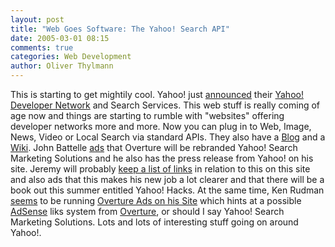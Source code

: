 ```yaml
---
layout: post
title: "Web Goes Software: The Yahoo! Search API"
date: 2005-03-01 08:15
comments: true
categories: Web Development
author: Oliver Thylmann
---
```



This is starting to get mightily cool. Yahoo! just [announced](http://www.ysearchblog.com/archives/000084.html) their [Yahoo! Developer Network](http://developer.yahoo.net/) and Search Services. This web stuff is really coming of age now and things are starting to rumble with &quot;websites&quot; offering developer networks more and more. Now you can plug in to Web, Image, News, Video or Local Search via standard APIs. They also have a [Blog](http://developer.yahoo.net/blog/) and a [Wiki](http://developer.yahoo.net/wiki/). John Battelle [ads](http://battellemedia.com/archives/001291.php) that Overture will be rebranded Yahoo! Search Marketing Solutions and he also has the press release from Yahoo! on his site. Jeremy will probably [keep a list of links](http://jeremy.zawodny.com/blog/archives/004299.html) in relation to this on this site and also ads that this makes his new job a lot clearer and that there will be a book out this summer entitled Yahoo! Hacks. At the same time, Ken Rudman [seems](http://waxy.org/archive/2005/02/28/yahoos_c.shtml) to be running [Overture Ads on his Site](http://emmanate.org/wretch/) which hints at a possible [AdSense](http://www.google.com/adsense) liks system from [Overture](http://www.overture.com), or should I say Yahoo! Search Marketing Solutions. Lots and lots of interesting stuff going on around Yahoo!. 


